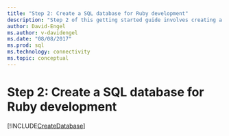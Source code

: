 ```yaml
---
title: "Step 2: Create a SQL database for Ruby development"
description: "Step 2 of this getting started guide involves creating a database in SQL Server or Azure SQL Database for this Ruby sample."
author: David-Engel
ms.author: v-davidengel
ms.date: "08/08/2017"
ms.prod: sql
ms.technology: connectivity
ms.topic: conceptual
---
```

# Step 2: Create a SQL database for Ruby development

[!INCLUDE[CreateDatabase](../../includes/createdatabase.md)]
